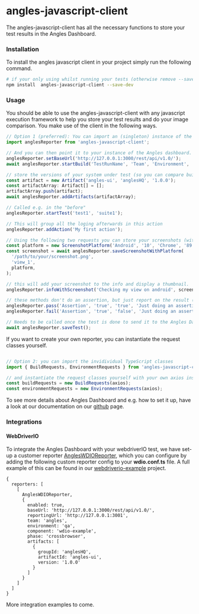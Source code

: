 # angles-javascript-client

The angles-javascript-client has all the necessary functions to store your test results in the Angles Dashboard. 

### Installation
To install the angles javascript client in your project simply run the following command.
``` bash
# if your only using whilst running your tests (otherwise remove --save-dev)
npm install  angles-javascript-client --save-dev

```

### Usage
You should be able to use the angles-javascript-client with any javascript execution framework to help you store your test results and do your image comparison. You make use of the client in the following ways.

``` javascript
// Option 1 (preferred): You can import an (singleton) instance of the anglesReporter
import anglesReporter from 'angles-javascript-client';

// And you can then point it to your instance of the Angles dashboard.
anglesReporter.setBaseUrl('http://127.0.0.1:3000/rest/api/v1.0/');
await anglesReporter.startBuild('TestRunName', 'Team', 'Environment', 'Component');

// store the versions of your system under test (so you can compare builds)
const artifact = new Artifact('angles-ui', 'anglesHQ', '1.0.0');
const artifactArray: Artifact[] = [];
artifactArray.push(artifact);
await anglesReporter.addArtifacts(artifactArray);

// Called e.g. in the "before"
anglesReporter.startTest('test1', 'suite1');

// This will group all the loging afterwards in this action
anglesReporter.addAction('My first action');

// Using the following two requests you can store your screenshots (with a view name and platform details)
const platform = new ScreenshotPlatform('Android', '10', 'Chrome', '89.0', 'Samsung Galaxy S9');
const screenshot = await anglesReporter.saveScreenshotWithPlatform(
  '/path/to/your/screenshot.png',
  'view_1',
  platform,
);

// this will add your screenshot to the info and display a thumbnail.
anglesReporter.infoWithScreenshot('Checking my view on android', screenshot._id);

// these methods don't do an assertion, but just report on the result (and change the state of the test run in Angles).
anglesReporter.pass('Assertion', 'true', 'true', 'Just doing an assertion');
anglesReporter.fail('Assertion', 'true', 'false', 'Just doing an assertion');

// Needs to be called once the test is done to send it to the Angles Dashboard.
await anglesReporter.saveTest();

```

If you want to create your own reporter, you can instantiate the request classes yourself.
```javascript

// Option 2: you can import the invidividual TypeScript classes
import { BuildRequests, EnvironmentRequests } from 'angles-javascript-client';

// and instantiate the request classes yourself with your own axios instance.
const buildRequests = new BuildRequests(axios);
const environmentRequests = new EnvironmentRequests(axios);

```

To see more details about Angles Dashboard and e.g. how to set it up, have a look at our documentation on our [github](https://angleshq.github.io/) page.

### Integrations

#### WebDriverIO
To integrate the Angles Dashboard with your webdriverIO test, we have set-up a customer reporter [AnglesWDIOReporter](/src/integrations/wdio/AnglesWDIOReporter.ts), which you can configure by adding the following custom reporter config to your **wdio.conf.ts** file. A full example of this can be found in our [webdriverio-example](https://github.com/AnglesHQ/webdriverio-example) project.

```
{
  reporters: [
    [
      AnglesWDIOReporter,
      {
        enabled: true,
        baseUrl: 'http://127.0.0.1:3000/rest/api/v1.0/',
        reportingUrl: 'http://127.0.0.1:3001',
        team: 'angles',
        environment: 'qa',
        component: 'wdio-example',
        phase: 'crossbrowser',
        artifacts: [
          {
            groupId: 'anglesHQ',
            artifactId: 'angles-ui',
            version: '1.0.0'
          }
        ]
      }
    ]
  ]
}
```

More integration examples to come.
